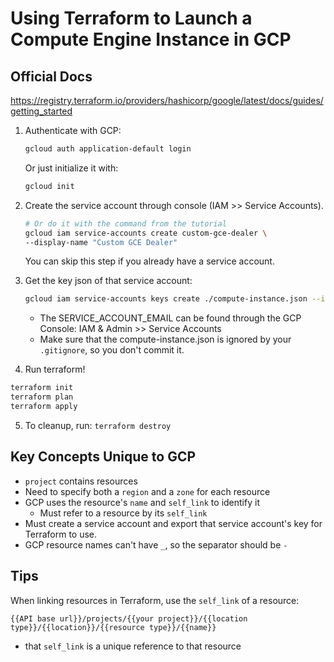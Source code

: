 # Using Terraform to Launch a Compute Engine Instance in GCP

## Official Docs

https://registry.terraform.io/providers/hashicorp/google/latest/docs/guides/getting_started

1. Authenticate with GCP:

   ```bash
   gcloud auth application-default login
   ```

   Or just initialize it with:

   ```bash
   gcloud init
   ```

2. Create the service account through console (IAM >> Service Accounts).

   ```bash
   # Or do it with the command from the tutorial
   gcloud iam service-accounts create custom-gce-dealer \
   --display-name "Custom GCE Dealer"
   ```

   You can skip this step if you already have a service account.

3. Get the key json of that service account:

   ```bash
   gcloud iam service-accounts keys create ./compute-instance.json --iam-account <SERVICE_ACCOUNT_EMAIL>
   ```

   - The SERVICE_ACCOUNT_EMAIL can be found through the GCP Console: IAM & Admin >> Service Accounts
   - Make sure that the compute-instance.json is ignored by your `.gitignore`, so you don't commit it.

4. Run terraform!

```bash
terraform init
terraform plan
terraform apply
```

5. To cleanup, run: `terraform destroy`

## Key Concepts Unique to GCP

- `project` contains resources
- Need to specify both a `region` and a `zone` for each resource
- GCP uses the resource's `name` and `self_link` to identify it
  - Must refer to a resource by its `self_link`
- Must create a service account and export that service account's key for Terraform to use.
- GCP resource names can't have `_`, so the separator should be `-`

## Tips

When linking resources in Terraform, use the `self_link` of a resource:

```
{{API base url}}/projects/{{your project}}/{{location type}}/{{location}}/{{resource type}}/{{name}}
```

- that `self_link` is a unique reference to that resource
